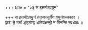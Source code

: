 +++
title = "०३ स इत्तमोऽवयुनं"

+++
स इत्तमो॑ऽवयु॒नं त॑त॒न्वत्सूर्ये॑ण व॒युन॑वच्चकार ।  
क॒दा ते॒ मर्ता॑ अ॒मृत॑स्य॒ धामेय॑क्षन्तो॒ न मि॑नन्ति स्वधावः ॥